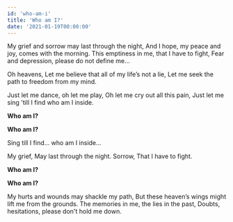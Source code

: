 ```yaml
---
id: 'who-am-i'
title: 'Who am I?'
date: '2021-01-19T00:00:00'
---
```


My grief and sorrow may last through the night,
And I hope, my peace and joy, comes with the morning.
This emptiness in me, that I have to fight,
Fear and depression, please do not define me...

Oh heavens,
Let me believe that all of my life’s not a lie,
Let me seek the path to freedom from my mind.

Just let me dance, oh let me play,
Oh let me cry out all this pain,
Just let me sing 'till I find who am I inside.

**Who am I?**

**Who am I?**

Sing till I find... who am I inside...

My grief,
May last through the night.
Sorrow,
That I have to fight.

**Who am I?**

**Who am I?**

My hurts and wounds may shackle my path,
But these heaven’s wings might lift me from the grounds.
The memories in me, the lies in the past,
Doubts, hesitations, please don't hold me down.

